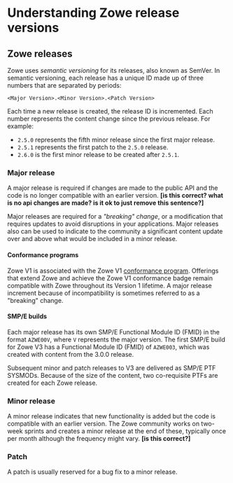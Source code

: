 # Understanding Zowe release versions
## Zowe releases

Zowe uses *semantic versioning* for its releases, also known as SemVer.  In semantic versioning, each release has a unique ID made up of three numbers that are separated by periods:

```
<Major Version>.<Minor Version>.<Patch Version>
```
Each time a new release is created, the release ID is incremented.  Each number represents the content change since the previous release.  For example:
- `2.5.0` represents the fifth minor release since the first major release.  
- `2.5.1` represents the first patch to the `2.5.0` release.
- `2.6.0` is the first minor release to be created after `2.5.1`.

### Major release

A major release is required if changes are made to the public API and the code is no longer compatible with an earlier version.  **[is this correct? what is no api changes are made? is it ok to just remove this sentence?]**

Major releases are required for a *"breaking" change*, or a modification that requires updates to avoid disruptions in your applications. Major releases also can be used to indicate to the community a significant content update over and above what would be included in a minor release.

#### Conformance programs

Zowe V1 is associated with the Zowe V1 [conformance program](../extend/zowe-conformance-program.md). Offerings that extend Zowe and achieve the Zowe V1 conformance badge remain compatible with Zowe throughout its Version 1 lifetime. A major release increment because of incompatibility is sometimes referred to as a "breaking" change.

#### SMP/E builds

 Each major release has its own SMP/E Functional Module ID (FMID) in the format `AZWE00V`, where `V` represents the major version. The first SMP/E build for Zowe V3 has a Functional Module ID (FMID) of `AZWE003`, which was created with content from the 3.0.0 release.

Subsequent minor and patch releases to V3 are delivered as SMP/E PTF SYSMODs.  Because of the size of the content, two co-requisite PTFs are created for each Zowe release.

### Minor release

A minor release indicates that new functionality is added but the code is compatible with an earlier version.  The Zowe community works on two-week sprints and creates a minor release at the end of these, typically once per month although the frequency might vary. **[is this correct?]**

### Patch

A patch is usually reserved for a bug fix to a minor release.
